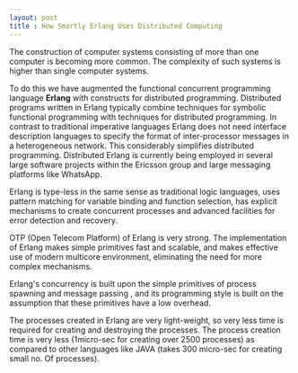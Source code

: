 ```yaml
---
layout: post
title : How Smartly Erlang Uses Distributed Computing
---
```



The construction of computer systems consisting of more than one computer is becoming more common. The complexity of such systems is higher than single computer systems.


To do this we have augmented the functional concurrent programming language **Erlang** with constructs for distributed programming. Distributed programs written in Erlang typically combine techniques for symbolic functional programming with techniques for distributed programming. In contrast to traditional imperative languages Erlang does not need interface description languages to specify the format of inter-processor messages in a heterogeneous network. This considerably simplifies distributed programming. Distributed Erlang is currently being employed in several large software projects within the Ericsson group and large messaging platforms like WhatsApp.


Erlang is type-less in the same sense as traditional logic languages, uses pattern matching for variable binding and function selection, has explicit mechanisms to create concurrent processes and advanced facilities for error detection and recovery.


OTP (Open Telecom Platform) of Erlang is very strong. The implementation of Erlang makes simple primitives fast and scalable, and makes effective use of modern multicore environment, eliminating the need for more complex mechanisms.


Erlang's concurrency is built upon the simple primitives of process spawning and message passing , and its programming style is built on the assumption that these primitives have a low overhead.


The processes created in Erlang are very light-weight, so very less time is required for creating and destroying the processes. The process creation time is very less (1micro-sec for creating over 2500 processes) as compared to other languages like JAVA (takes 300 micro-sec for creating small no. Of processes).
